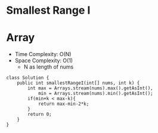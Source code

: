 # Smallest Range I

# Array

- Time Complexity: O(N)
- Space Complexity: O(1)
  - N as length of nums

```
class Solution {
    public int smallestRangeI(int[] nums, int k) {
        int max = Arrays.stream(nums).max().getAsInt(),
            min = Arrays.stream(nums).min().getAsInt();
        if(min+k < max-k){
            return max-min-2*k;
        }
        return 0;
    }
}
```
